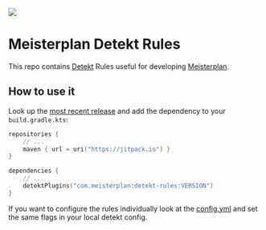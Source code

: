 [![](https://jitpack.io/v/meisterplan/detekt-rules.svg)](https://jitpack.io/#meisterplan/detekt-rules)

# Meisterplan Detekt Rules

This repo contains [Detekt](https://detekt.dev/) Rules useful for developing [Meisterplan](https://github.com/meisterplan).

## How to use it

Look up the [most recent release](https://github.com/meisterplan/detekt-rules/releases) and add the dependency to your `build.gradle.kts`:
```kotlin
repositories {
    // ...
    maven { url = uri("https://jitpack.io") }
}

dependencies {
    // ...
    detektPlugins("com.meisterplan:detekt-rules:VERSION")
}
```

If you want to configure the rules individually look at the [config.yml](https://github.com/meisterplan/detekt-rules/blob/main/src/main/resources/config/config.yml) and set the same flags in your local detekt config.
